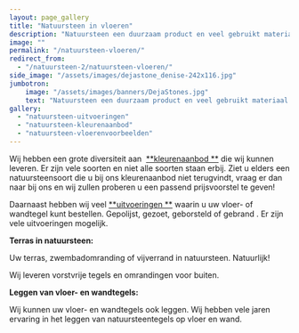 ```yaml
---
layout: page_gallery
title: "Natuursteen in vloeren"
description: "Natuursteen een duurzaam product en veel gebruikt materiaal dat uw woning vele jaren zal sieren."
image: ""
permalink: "/natuursteen-vloeren/"
redirect_from:
  - "/natuursteen-2/natuursteen-vloeren/"
side_image: "/assets/images/dejastone_denise-242x116.jpg"
jumbotron:
    image: "/assets/images/banners/DejaStones.jpg"
    text: "Natuursteen een duurzaam product en veel gebruikt materiaal dat uw woning vele jaren zal sieren."
gallery: 
  - "natuursteen-uitvoeringen"
  - "natuursteen-kleurenaanbod"
  - "natuursteen-vloerenvoorbeelden"
---
```


Wij hebben een grote diversiteit aan  [**kleurenaanbod **](/natuursteen-kleurenaanbod/) die wij kunnen leveren. Er zijn vele soorten en niet alle soorten staan erbij. Ziet u elders een natuursteensoort die u bij ons kleurenaanbod niet terugvindt, vraag er dan naar bij ons en wij zullen proberen u een passend prijsvoorstel te geven!

Daarnaast hebben wij veel [**uitvoeringen **](/natuursteen-overig/) waarin u uw vloer- of wandtegel kunt bestellen. Gepolijst, gezoet, geborsteld of gebrand . Er zijn vele uitvoeringen mogelijk.

**Terras in natuursteen:**

Uw terras, zwembadomranding of vijverrand in natuursteen. Natuurlijk!

Wij leveren vorstvrije tegels en omrandingen voor buiten.

**Leggen van vloer- en wandtegels:**

Wij kunnen uw vloer- en wandtegels ook leggen. Wij hebben vele jaren ervaring in het leggen van natuursteentegels op vloer en wand.